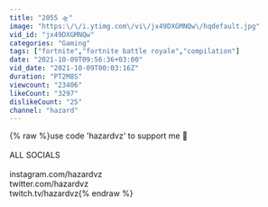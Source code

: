 ```yaml
---
title: "2055 🛸"
image: "https:\/\/i.ytimg.com\/vi\/jx49DXGMNQw\/hqdefault.jpg"
vid_id: "jx49DXGMNQw"
categories: "Gaming"
tags: ["fortnite","fortnite battle royale","compilation"]
date: "2021-10-09T09:56:36+03:00"
vid_date: "2021-10-09T00:03:16Z"
duration: "PT2M8S"
viewcount: "23406"
likeCount: "3297"
dislikeCount: "25"
channel: "hazard"
---
```

{% raw %}use code 'hazardvz' to support me 💙<br /><br />ALL SOCIALS<br /><br />instagram.com/hazardvz<br />twitter.com/hazardvz<br />twitch.tv/hazardvz{% endraw %}
